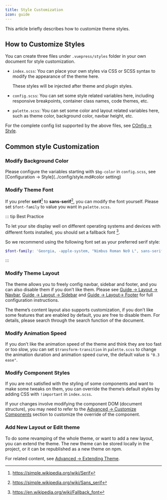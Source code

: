 ```yaml
---
title: Style Customization
icon: guide
---
```


This article briefly describes how to customize theme styles.

<!-- more -->

## How to Customize Styles

You can create three files under `.vuepress/styles` folder in your own document for style customization.

- `index.scss`: You can place your own styles via CSS or SCSS syntax to modify the appearance of the theme here.

  These styles will be injected after theme and plugin styles.

- `config.scss`: You can set some style related variables here, including responsive breakpoints, container class names, code themes, etc.

- `palette.scss`: You can set some color and layout related variables here, such as theme color, background color, navbar height, etc.

For the complete config list supported by the above files, see [COnfig → Style](../config/style.md).

## Common style Customization

### Modify Background Color

Please configure the variables starting with `$bg-color` in `config.scss`, see [Configuration → Style](../config/style.md#color setting)

### Modify Theme Font

If you prefer **serif**[^serif] to **sans-serif**[^sans-serif], you can modify the font yourself. Please set `$font-family` to value you want in `palette.scss`.

::: tip Best Practice

To let your site display well on different operating systems and devices with different fonts installed, you should set a fallback font [^fallback-font].

So we recommend using the following font set as your preferred serif style:

```scss
$font-family: 'Georgia, -apple-system, "Nimbus Roman No9 L", sans-serif';
```

:::

[^serif]: <https://simple.wikipedia.org/wiki/Serif>
[^sans-serif]: <https://simple.wikipedia.org/wiki/Sans_serif>
[^fallback-font]: <https://en.wikipedia.org/wiki/Fallback_font>

### Modify Theme Layout

The theme allows you to freely config navbar, sidebar and footer, and you can also disable them if you don’t like them. Please see [Guide → Layout → Navbar](../guide/layout/navbar.md), [Guide → Layout → Sidebar](../guide/layout/sidebar.md) and [Guide → Layout→ Footer](../guide/layout/footer.md) for full configuration instructions.

The theme’s content layout also supports customization, if you don’t like some features that are enabled by default, you are free to disable them. For details, please search through the search function of the document.

### Modify Animation Speed

If you don’t like the animation speed of the theme and think they are too fast or too slow, you can set `$transform-transition` in `palette.scss` to change the animation duration and animation speed curve, the default value is `"0.3 ease"`.

### Modify Component Styles

If you are not satisfied with the styling of some components and want to make some tweaks on them, you can override the theme’s default styles by adding CSS with `!important` in `index.scss`.

If your changes involve modifying the component DOM (document structure), you may need to refer to the [Advanced → Customize Components](../guide/advanced/customize.md) section to customize the override of the component.

### Add New Layout or Edit theme

To do some revamping of the whole theme, or want to add a new layout, you can extend the theme. The new theme can be stored locally in the project, or it can be republished as a new theme on npm.

For related content, see [Advanced → Extending Theme](../guide/advanced/extend.md).
